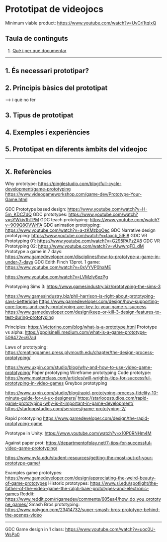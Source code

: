 # Prototipat de videojocs 

Minimum viable product: https://www.youtube.com/watch?v=UvCri1tqIxQ


## Taula de continguts
1. [Què i per què documentar](#què-i-per-què-documentar)

---

## 1. És necessari prototipar? 


## 2. Principis bàsics del prototipat
--> i què no fer


## 3. Tipus de prototipat

## 4. Exemples i experiències

## 5. Prototipat en diferents àmbits del videojoc

---

## X. Referències

Why prototype: https://pinglestudio.com/blog/full-cycle-development/game-prototyping
https://www.videogameworkshop.com/game-dev/Prototype-Your-Game.html

GDC Prototype based design: https://www.youtube.com/watch?v=H-5m_KDCZdQ
GDC prototypes: https://www.youtube.com/watch?v=sYWkiv1hTPM
GDC teach prototyping: https://www.youtube.com/watch?v=9O9Q8OVWrFA
GDC animation prototyping: https://www.youtube.com/watch?v=a-zKMzboOec
GDC Narrative design prototyping: https://www.youtube.com/watch?v=taxcb_5lEI8
GDC VR Prototyping 01: https://www.youtube.com/watch?v=G295PAPzZX8
GDC VR Prototyping 02: https://www.youtube.com/watch?v=vUwwrqFD_dM
Prototype a game in 7 days: https://www.gamedeveloper.com/disciplines/how-to-prototype-a-game-in-under-7-days
GDC Edith Finch 13prot. 1 game: https://www.youtube.com/watch?v=0xVYVP0hxME


https://www.youtube.com/watch?v=LVMzIy6ezPg

Prototyping Sims 3: https://www.gamesindustry.biz/prototyping-the-sims-3

https://www.gamesindustry.biz/phil-harrison-is-right-about-prototyping-says-betteridge
https://www.gamedeveloper.com/design/how-supporting-core-loops-and-early-prototyping-are-key-to-your-game-s-success
https://www.gamedeveloper.com/design/keep-or-kill-3-design-features-to-test-during-prototyping

Principles: https://lvictorino.com/blog/what-is-a-prototype.html
Prototype vs alpha: https://ppolsinelli.medium.com/what-is-a-game-prototype-506472ec67ad

Laws of prototyping: https://creatinggames.press.plymouth.edu/chapter/the-design-process-prototyping/


https://www.uxpin.com/studio/blog/why-and-how-to-use-video-game-prototyping/
Paper prototyping
Wireframe prototyping
Code prototype:
https://www.masterclass.com/articles/will-wrights-tips-for-successful-prototyping-in-video-games
Greybox prototyping

https://www.uxpin.com/studio/blog/rapid-prototyping-process-fidelity-10-minute-guide-for-ui-ux-designers/
https://starloopstudios.com/rapid-game-prototyping-why-is-it-important-in-game-development/
https://starloopstudios.com/services/game-prototyping-2/

Rapid prototyping
https://www.gamedeveloper.com/design/the-rapid-prototyping-game

Prototype in Unity: https://www.youtube.com/watch?v=x10P0RNHm4M

Against paper prot: https://departmentofplay.net/7-tips-for-successful-video-game-prototyping/

https://www.nyfa.edu/student-resources/getting-the-most-out-of-your-prototype-game/

Examples game prototypes: https://www.gamedeveloper.com/design/appreciating-the-weird-beauty-of-game-prototypes
Historic prototypes: https://www.si.edu/spotlight/the-father-of-the-video-game-the-ralph-baer-prototypes-and-electronic-games
Reddit: https://www.reddit.com/r/gamedev/comments/605ea4/how_do_you_prototype_games/
Smash Bros prototyping: https://www.polygon.com/23414732/super-smash-bros-prototype-behind-the-scenes-video

---
GDC Game design in 1 class: https://www.youtube.com/watch?v=uoc0U-WsPa0


